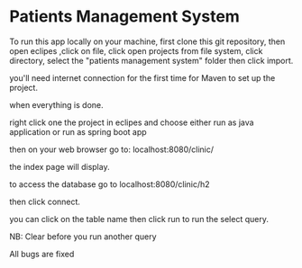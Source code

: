 # Patients Management System

To run this app locally on your machine,
first clone this git repository, then open eclipes ,click on file,
click open projects from file system, click directory, select the "patients management system" folder then click import.

you'll need internet connection for the first time for Maven to set up the project.

when everything is done.

right click one the project in eclipes and choose either run as java application or run as spring boot app

then on your web browser go to: localhost:8080/clinic/ 

the index page will display.

to access the database go to localhost:8080/clinic/h2

then click connect.

you can click on the table name then click run to run the select query.

NB: Clear before you run another query

All bugs are fixed
